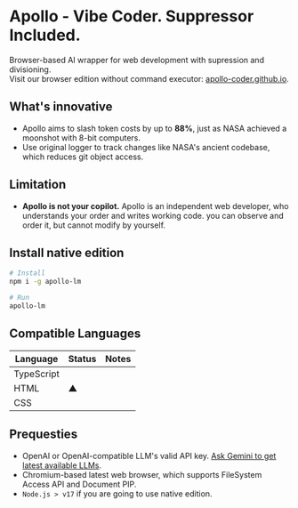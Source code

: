 # Apollo - Vibe Coder. Suppressor Included.
Browser-based AI wrapper for web development with supression and divisioning.\
Visit our browser edition without command executor: [apollo-coder.github.io](https://apollo-coder.github.io).

## What's innovative
+ Apollo aims to slash token costs by up to **88%**, just as NASA achieved a moonshot with 8-bit computers.
+ Use original logger to track changes like NASA's ancient codebase, which reduces git object access.

## Limitation
+ **Apollo is not your copilot.** Apollo is an independent web developer, who understands your order and writes working code. you can observe and order it, but cannot modify by yourself.

## Install native edition
```sh
# Install
npm i -g apollo-lm

# Run
apollo-lm
```

## Compatible Languages
| Language | Status | Notes |
| --- | --- | --- |
| TypeScript |
| HTML | ▲ | |
| CSS | 

## Prequesties
+ OpenAI or OpenAI-compatible LLM's valid API key. [Ask Gemini to get latest available LLMs](https://g.co/gemini/share/2fefaf86b73c).
+ Chromium-based latest web browser, which supports FileSystem Access API and Document PIP.
+ `Node.js > v17` if you are going to use native edition.